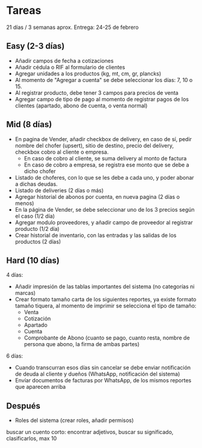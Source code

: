 # Tareas

21 días / 3 semanas aprox.
Entrega: 24-25 de febrero

## Easy (2-3 días)

- Añadir campos de fecha a cotizaciones
- Añadir cédula o RIF al formulario de clientes
- Agregar unidades a los productos (kg, mt, cm, gr, plancks)
- Al momento de "Agregar a cuenta" se debe seleccionar los días: 7, 10 o 15.
- Al registrar producto, debe tener 3 campos para precios de venta
- Agregar campo de tipo de pago al momento de registrar pagos de los clientes (apartado, abono de cuenta, o venta normal)

## Mid (8 días)

- En pagina de Vender, añadir checkbox de delivery, en caso de sí, pedir nombre del chofer (upsert), sitio de destino, precio del delivery, checkbox cobro al cliente o empresa.
  - En caso de cobro al cliente, se suma delivery al monto de factura
  - En caso de cobro a empresa, se registra ese monto que se debe a dicho chofer
- Listado de choferes, con lo que se les debe a cada uno, y poder abonar a dichas deudas.
- Listado de deliveries (2 días o más)
- Agregar historial de abonos por cuenta, en nueva pagina (2 días o menos)
- En la página de Vender, se debe seleccionar uno de los 3 precios según el caso (1/2 día)
- Agregar modulo proveedores, y añadir campo de proveedor al registrar producto (1/2 día)
- Crear historial de inventario, con las entradas y las salidas de los productos (2 días)

## Hard (10 días)

4 días:
- Añadir impresión de las tablas importantes del sistema (no categorías ni marcas)
- Crear formato tamaño carta de los siguientes reportes, ya existe formato tamaño tiquera, al momento de imprimir se selecciona el tipo de tamaño:
  - Venta
  - Cotización
  - Apartado
  - Cuenta
  - Comprobante de Abono (cuanto se pago, cuanto resta, nombre de persona que abono, la firma de ambas partes)

6 días:
- Cuando transcurran esos días sin cancelar se debe enviar notificación de deuda al cliente y dueños (WhatsApp, notificación del sistema)
- Envíar documentos de facturas por WhatsApp, de los mismos reportes que aparecen arriba

## Después

- Roles del sistema (crear roles, añadir permisos)

buscar un cuento corto: encontrar adjetivos, buscar su significado, clasificarlos, max 10

